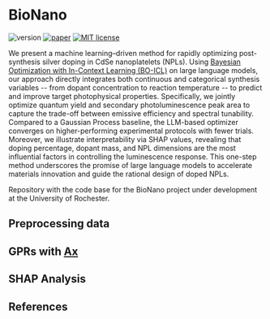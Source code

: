 # BioNano
![version](https://img.shields.io/badge/version-0.0.1-brightgreen)
[![paper](https://img.shields.io/badge/paper-arXiv-red)]()
[![MIT license](https://img.shields.io/badge/License-MIT-blue.svg)](https://lbesson.mit-license.org/)

We present a machine learning–driven method for rapidly optimizing post-synthesis silver doping in CdSe nanoplatelets (NPLs). Using [Bayesian Optimization with In-Context Learning (BO-ICL)](https://github.com/ur-whitelab/BO-LIFT) on large language models, our approach directly integrates both continuous and categorical synthesis variables -- from dopant concentration to reaction temperature -- to predict and improve target photophysical properties. Specifically, we jointly optimize quantum yield and secondary photoluminescence peak area to capture the trade-off between emissive efficiency and spectral tunability. Compared to a Gaussian Process baseline, the LLM-based optimizer converges on higher-performing experimental protocols with fewer trials. Moreover, we illustrate interpretability via SHAP values, revealing that doping percentage, dopant mass, and NPL dimensions are the most influential factors in controlling the luminescence response. This one-step method underscores the promise of large language models to accelerate materials innovation and guide the rational design of doped NPLs.


Repository with the code base for the BioNano project under development at the University of Rochester.


## Preprocessing data

## GPRs with [Ax](https://ax.dev)

## SHAP Analysis


## References
